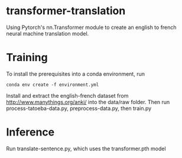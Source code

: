 # transformer-translation
Using Pytorch's nn.Transformer module to create an english to french neural machine translation model. 

# Training
To install the prerequisites into a conda environment, run
``` 
conda env create -f environment.yml
```
Install and extract the english-french dataset from http://www.manythings.org/anki/ into the data/raw folder. Then run process-tatoeba-data.py, preprocess-data.py, then train.py

# Inference
Run translate-sentence.py, which uses the transformer.pth model 

